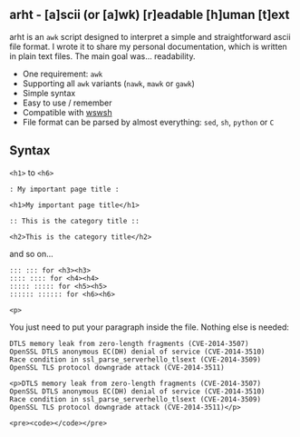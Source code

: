 arht - [a]scii (or [a]wk) [r]eadable [h]uman [t]ext
---------------------------------------------------

arht is an `awk` script designed to interpret a simple and straightforward
ascii file format. I wrote it to share my personal documentation, which is
written in plain text files. The main goal was... readability.

  * One requirement: `awk`
  * Supporting all `awk` variants (`nawk`, `mawk` or `gawk`)
  * Simple syntax
  * Easy to use / remember
  * Compatible with [wswsh](https://github.com/Ypnose/Wswsh)
  * File format can be parsed by almost everything: `sed`, `sh`, `python` or `C`

Syntax
------

`<h1>` to `<h6>`

```
: My important page title :
```

```
<h1>My important page title</h1>
```

```
:: This is the category title ::
```

```
<h2>This is the category title</h2>
```

and so on...

```
::: ::: for <h3><h3>
:::: :::: for <h4><h4>
::::: ::::: for <h5><h5>
:::::: :::::: for <h6><h6>
```

`<p>`

You just need to put your paragraph inside the file. Nothing else is needed:

	DTLS memory leak from zero-length fragments (CVE-2014-3507)
	OpenSSL DTLS anonymous EC(DH) denial of service (CVE-2014-3510)
	Race condition in ssl_parse_serverhello_tlsext (CVE-2014-3509)
	OpenSSL TLS protocol downgrade attack (CVE-2014-3511)

	<p>DTLS memory leak from zero-length fragments (CVE-2014-3507)
	OpenSSL DTLS anonymous EC(DH) denial of service (CVE-2014-3510)
	Race condition in ssl_parse_serverhello_tlsext (CVE-2014-3509)
	OpenSSL TLS protocol downgrade attack (CVE-2014-3511)</p>

`<pre><code></code></pre>`
